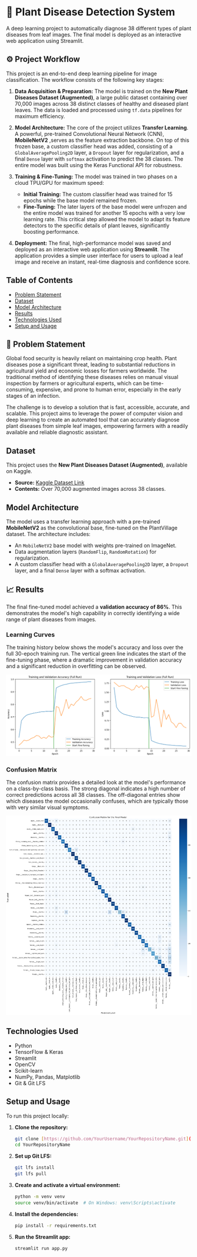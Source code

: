 # 🌿 Plant Disease Detection System

A deep learning project to automatically diagnose 38 different types of plant diseases from leaf images. The final model is deployed as an interactive web application using Streamlit.

## ⚙️ Project Workflow

This project is an end-to-end deep learning pipeline for image classification. The workflow consists of the following key stages:

1.  **Data Acquisition & Preparation:** The model is trained on the **New Plant Diseases Dataset (Augmented)**, a large public dataset containing over 70,000 images across 38 distinct classes of healthy and diseased plant leaves. The data is loaded and processed using `tf.data` pipelines for maximum efficiency.

2.  **Model Architecture:** The core of the project utilizes **Transfer Learning**. A powerful, pre-trained Convolutional Neural Network (CNN), **MobileNetV2** ,serves as the feature extraction backbone. On top of this frozen base, a custom classifier head was added, consisting of a `GlobalAveragePooling2D` layer, a `Dropout` layer for regularization, and a final `Dense` layer with `softmax` activation to predict the 38 classes. The entire model was built using the Keras Functional API for robustness.

3.  **Training & Fine-Tuning:** The model was trained in two phases on a cloud TPU/GPU for maximum speed:
    * **Initial Training:** The custom classifier head was trained for 15 epochs while the base model remained frozen.
    * **Fine-Tuning:** The later layers of the base model were unfrozen and the entire model was trained for another 15 epochs with a very low learning rate. This critical step allowed the model to adapt its feature detectors to the specific details of plant leaves, significantly boosting performance.

4.  **Deployment:** The final, high-performance model was saved and deployed as an interactive web application using **Streamlit**. The application provides a simple user interface for users to upload a leaf image and receive an instant, real-time diagnosis and confidence score.

## Table of Contents
- [Problem Statement](#problem-statement)
- [Dataset](#dataset)
- [Model Architecture](#model-architecture)
- [Results](#results)
- [Technologies Used](#technologies-used)
- [Setup and Usage](#setup-and-usage)

## 📝 Problem Statement

Global food security is heavily reliant on maintaining crop health. Plant diseases pose a significant threat, leading to substantial reductions in agricultural yield and economic losses for farmers worldwide. The traditional method of identifying these diseases relies on manual visual inspection by farmers or agricultural experts, which can be time-consuming, expensive, and prone to human error, especially in the early stages of an infection.

The challenge is to develop a solution that is fast, accessible, accurate, and scalable. This project aims to leverage the power of computer vision and deep learning to create an automated tool that can accurately diagnose plant diseases from simple leaf images, empowering farmers with a readily available and reliable diagnostic assistant.

## Dataset
This project uses the **New Plant Diseases Dataset (Augmented)**, available on Kaggle.
- **Source:** [Kaggle Dataset Link](https://www.kaggle.com/datasets/vipoooool/new-plant-diseases-dataset)
- **Contents:** Over 70,000 augmented images across 38 classes.

## Model Architecture
The model uses a transfer learning approach with a pre-trained **MobileNetV2** as the convolutional base, fine-tuned on the PlantVillage dataset. The architecture includes:
- An `MobileNetV2` base model with weights pre-trained on ImageNet.
- Data augmentation layers (`RandomFlip`, `RandomRotation`) for regularization.
- A custom classifier head with a `GlobalAveragePooling2D` layer, a `Dropout` layer, and a final `Dense` layer with a softmax activation.

## 📈 Results

The final fine-tuned model achieved a **validation accuracy of 86%**. This demonstrates the model's high capability in correctly identifying a wide range of plant diseases from images.

### Learning Curves
The training history below shows the model's accuracy and loss over the full 30-epoch training run. The vertical green line indicates the start of the fine-tuning phase, where a dramatic improvement in validation accuracy and a significant reduction in overfitting can be observed.


![Learning Curves](images/Learning_curves_1.png)

### Confusion Matrix
The confusion matrix provides a detailed look at the model's performance on a class-by-class basis. The strong diagonal indicates a high number of correct predictions across all 38 classes. The off-diagonal entries show which diseases the model occasionally confuses, which are typically those with very similar visual symptoms.


![Confusion Matrix](images/confusion_matrix_2.png)

## Technologies Used
- Python
- TensorFlow & Keras
- Streamlit
- OpenCV
- Scikit-learn
- NumPy, Pandas, Matplotlib
- Git & Git LFS

## Setup and Usage
To run this project locally:

1. **Clone the repository:**
   ```bash
   git clone [https://github.com/YourUsername/YourRepositoryName.git](https://github.com/YourUsername/YourRepositoryName.git)
   cd YourRepositoryName
   ```
2. **Set up Git LFS:**
   ```bash
   git lfs install
   git lfs pull
   ```
3. **Create and activate a virtual environment:**
   ```bash
   python -m venv venv
   source venv/bin/activate  # On Windows: venv\Scripts\activate
   ```
4. **Install the dependencies:**
   ```bash
   pip install -r requirements.txt
   ```
5. **Run the Streamlit app:**
   ```bash
   streamlit run app.py
   ```

